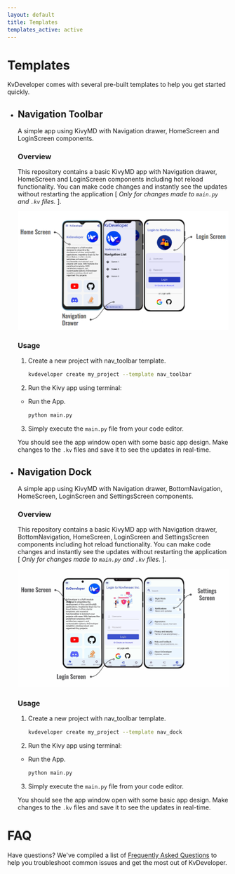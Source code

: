 ```yaml
---
layout: default
title: Templates
templates_active: active
---
```


# Templates

KvDeveloper comes with several pre-built templates to help you get started quickly.


- ## Navigation Toolbar
    A simple app using KivyMD with Navigation drawer, HomeScreen and LoginScreen components.

    ### Overview
    This repository contains a basic KivyMD app with Navigation drawer, HomeScreen and LoginScreen components including hot reload functionality. You can make code changes and instantly see the updates without restarting the application [ *Only for changes made to `main.py` and `.kv` files.* ].

    <img class="img-fluid" src="https://raw.githubusercontent.com/Novfensec/KvDeveloper/main/kvdeveloper/assets/image_library/kvdeveloper/nav_toolbar.png" />

    ### Usage
    1. Create a new project with nav_toolbar template.

        ```bash
        kvdeveloper create my_project --template nav_toolbar
        ```
    2. Run the Kivy app using terminal:

    - Run the App.

        ```bash
        python main.py
        ```

    3. Simply execute the `main.py` file from your code editor.

    You should see the app window open with some basic app design. Make changes to the `.kv` files and save it to see the updates in real-time.


- ## Navigation Dock
    A simple app using KivyMD with Navigation drawer, BottomNavigation, HomeScreen, LoginScreen and SettingsScreen components.

    ### Overview
    This repository contains a basic KivyMD app with Navigation drawer, BottomNavigation, HomeScreen, LoginScreen and SettingsScreen  components including hot reload functionality. You can make code changes and instantly see the updates without restarting the application [ *Only for changes made to `main.py` and `.kv` files.* ].

    <img class="img-fluid" src="https://raw.githubusercontent.com/Novfensec/KvDeveloper/main/kvdeveloper/assets/image_library/kvdeveloper/nav_dock.png" />

    ### Usage
    1. Create a new project with nav_toolbar template.

        ```bash
        kvdeveloper create my_project --template nav_dock
        ```
    2. Run the Kivy app using terminal:

    - Run the App.

        ```bash
        python main.py
        ```

    3. Simply execute the `main.py` file from your code editor.

    You should see the app window open with some basic app design. Make changes to the `.kv` files and save it to see the updates in real-time.


# FAQ

Have questions? We've compiled a list of [Frequently Asked Questions](faqs.md) to help you troubleshoot common issues and get the most out of KvDeveloper.